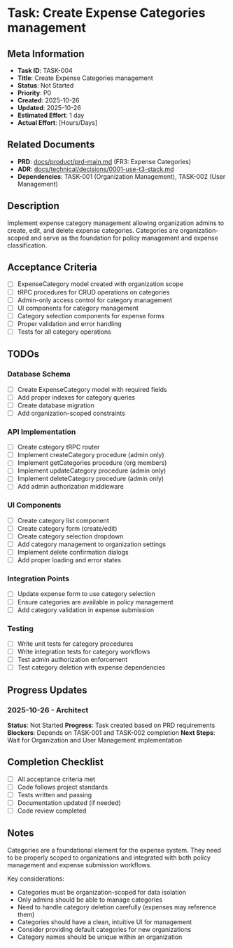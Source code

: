 # Task: Create Expense Categories management

## Meta Information

- **Task ID**: TASK-004
- **Title**: Create Expense Categories management
- **Status**: Not Started
- **Priority**: P0
- **Created**: 2025-10-26
- **Updated**: 2025-10-26
- **Estimated Effort**: 1 day
- **Actual Effort**: [Hours/Days]

## Related Documents

- **PRD**: [docs/product/prd-main.md](../product/prd-main.md) (FR3: Expense Categories)
- **ADR**: [docs/technical/decisions/0001-use-t3-stack.md](../technical/decisions/0001-use-t3-stack.md)
- **Dependencies**: TASK-001 (Organization Management), TASK-002 (User Management)

## Description

Implement expense category management allowing organization admins to create, edit, and delete expense categories. Categories are organization-scoped and serve as the foundation for policy management and expense classification.

## Acceptance Criteria

- [ ] ExpenseCategory model created with organization scope
- [ ] tRPC procedures for CRUD operations on categories
- [ ] Admin-only access control for category management
- [ ] UI components for category management
- [ ] Category selection components for expense forms
- [ ] Proper validation and error handling
- [ ] Tests for all category operations

## TODOs

### Database Schema
- [ ] Create ExpenseCategory model with required fields
- [ ] Add proper indexes for category queries
- [ ] Create database migration
- [ ] Add organization-scoped constraints

### API Implementation
- [ ] Create category tRPC router
- [ ] Implement createCategory procedure (admin only)
- [ ] Implement getCategories procedure (org members)
- [ ] Implement updateCategory procedure (admin only)
- [ ] Implement deleteCategory procedure (admin only)
- [ ] Add admin authorization middleware

### UI Components
- [ ] Create category list component
- [ ] Create category form (create/edit)
- [ ] Create category selection dropdown
- [ ] Add category management to organization settings
- [ ] Implement delete confirmation dialogs
- [ ] Add proper loading and error states

### Integration Points
- [ ] Update expense form to use category selection
- [ ] Ensure categories are available in policy management
- [ ] Add category validation in expense submission

### Testing
- [ ] Write unit tests for category procedures
- [ ] Write integration tests for category workflows
- [ ] Test admin authorization enforcement
- [ ] Test category deletion with expense dependencies

## Progress Updates

### 2025-10-26 - Architect
**Status**: Not Started
**Progress**: Task created based on PRD requirements
**Blockers**: Depends on TASK-001 and TASK-002 completion
**Next Steps**: Wait for Organization and User Management implementation

## Completion Checklist

- [ ] All acceptance criteria met
- [ ] Code follows project standards
- [ ] Tests written and passing
- [ ] Documentation updated (if needed)
- [ ] Code review completed

## Notes

Categories are a foundational element for the expense system. They need to be properly scoped to organizations and integrated with both policy management and expense submission workflows.

Key considerations:
- Categories must be organization-scoped for data isolation
- Only admins should be able to manage categories
- Need to handle category deletion carefully (expenses may reference them)
- Categories should have a clean, intuitive UI for management
- Consider providing default categories for new organizations
- Category names should be unique within an organization